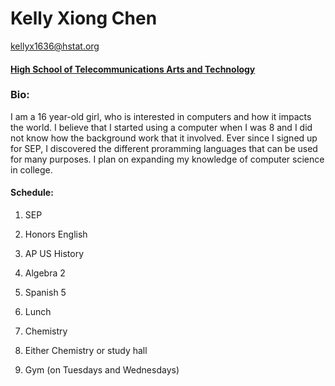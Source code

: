 # Kelly Xiong Chen
kellyx1636@hstat.org

#### [High School of Telecommunications Arts and Technology](www.hstat.org)

### Bio: 
I am a 16 year-old girl, who is interested in computers and how it impacts the world. I believe that I started using a computer when I was 8 and I did not know how the background work that it involved. Ever since I signed up for SEP, I discovered the different proramming languages that can be used for many purposes. I plan on expanding my knowledge of computer science in college. 

#### Schedule:

1. SEP

2. Honors English

3. AP US History

4. Algebra 2

5. Spanish 5

6. Lunch

7. Chemistry

8. Either Chemistry or study hall

9. Gym (on Tuesdays and Wednesdays)